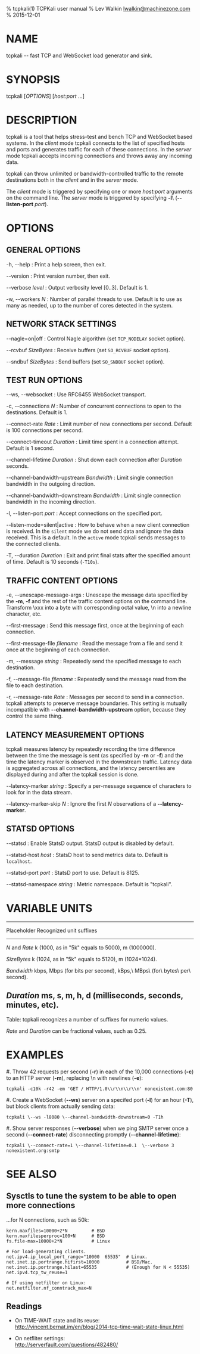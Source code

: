 % tcpkali(1) TCPKali user manual
% Lev Walkin <lwalkin@machinezone.com>
% 2015-12-01

# NAME

tcpkali -- fast TCP and WebSocket load generator and sink.

# SYNOPSIS

tcpkali [*OPTIONS*] [*host:port* ...]

# DESCRIPTION

tcpkali is a tool that helps stress-test and bench TCP and WebSocket based
systems. In the *client* mode tcpkali connects to the list of specified
hosts and ports and generates traffic for each of these connections. In the
*server* mode tcpkali accepts incoming connections and throws away any
incoming data.

tcpkali can throw unlimited or bandwidth-controlled traffic to the
remote destinations both in the *client* and in the *server* mode.

The *client* mode is triggered by specifying one or more *host:port* arguments
on the command line. The *server* mode is triggered by specifying **-l**\ (**\--listen-port** *port*).

# OPTIONS
## GENERAL OPTIONS

-h, \--help
:   Print a help screen, then exit.

\--version
:   Print version number, then exit.

\--verbose *level*
:   Output verbosity level [0..3]. Default is 1.

-w, \--workers *N*
:   Number of parallel threads to use. Default is to use as many as needed,
    up to the number of cores detected in the system.

## NETWORK STACK SETTINGS

\--nagle=on|off
:   Control Nagle algorithm (set `TCP_NODELAY` socket option).

\--rcvbuf *SizeBytes*
:   Receive buffers (set `SO_RCVBUF` socket option).

\--sndbuf *SizeBytes*
:   Send buffers (set `SO_SNDBUF` socket option).

## TEST RUN OPTIONS

\--ws, \--websocket
:   Use RFC6455 WebSocket transport.

-c, --connections *N*
:   Number of concurrent connections to open to the destinations. Default is 1.

\--connect-rate *Rate*
:   Limit number of new connections per second.
    Default is 100 connections per second.

\--connect-timeout *Duration*
:   Limit time spent in a connection attempt. Default is 1 second.

\--channel-lifetime *Duration*
:   Shut down each connection after *Duration* seconds.

\--channel-bandwidth-upstream *Bandwidth*
:   Limit single connection bandwidth in the outgoing direction.

\--channel-bandwidth-downstream *Bandwidth*
:   Limit single connection bandwidth in the incoming direction.

-l, \--listen-port *port*
:   Accept connections on the specified port.

\--listen-mode=silent|active
:   How to behave when a new client connection is received. In the `silent` mode we do not send data and ignore the data received. This is a default. In the `active` mode tcpkali sends messages to the connected clients.

-T, \--duration *Duration*
:   Exit and print final stats after the specified amount of time. Default is 10 seconds (`-T10s`).

## TRAFFIC CONTENT OPTIONS

-e, \--unescape-message-args
:   Unescape the message data specified by the **-m**, **-f**
    and the rest of the traffic content options on the command line.
    Transform \\xxx into a byte with corresponding octal value,
    \\n into a newline character, etc.

\--first-message <string>
:   Send this message first, once at the beginning of each connection.

\--first-message-file *filename*
:   Read the message from a file and send it once at the beginning of each connection.

-m, \--message *string*
:   Repeatedly send the specified message to each destination.

-f, \--message-file *filename*
:   Repeatedly send the message read from the file to each destination.

-r, \--message-rate *Rate*
:   Messages per second to send in a connection. tcpkali attempts to preserve
    message boundaries. This setting is mutually incompatible with
    **\--channel-bandwidth-upstream** option, because they control
    the same thing.

## LATENCY MEASUREMENT OPTIONS

tcpkali measures latency by repeatedly recording the time difference between
the time the message is sent (as specified by **-m** or **-f**)
and the time the latency marker is observed in the downstream traffic.
Latency data is aggregated across all connections, and the
latency percentiles are displayed during and after the tcpkali session is done.

\--latency-marker *string*
:   Specify a per-message sequence of characters to look for in the data stream.

\--latency-marker-skip *N*
:   Ignore the first *N* observations of a **\--latency-marker**.


## STATSD OPTIONS

\--statsd
:   Enable StatsD output. StatsD output is disabled by default.

\--statsd-host *host*
:   StatsD host to send metrics data to. Default is `localhost`.

\--statsd-port *port*
:   StatsD port to use. Default is 8125.

\--statsd-namespace *string*
:   Metric namespace. Default is "tcpkali".

# VARIABLE UNITS

-----------------------------------------------------------------------
Placeholder    Recognized unit suffixes
-------------- --------------------------------------------------------
*N* and *Rate* k (1000, as in "5k" equals to 5000), m (1000000).

*SizeBytes*    k (1024, as in "5k" equals to 5120), m (1024*1024).

*Bandwidth*    kbps, Mbps (for bits per second),
               kBps,\ MBps\ (for\ bytes\ per\ second).

*Duration*     ms, s, m, h, d (milliseconds, seconds, minutes, etc).
-----------------------------------------------------------------------
Table: tcpkali recognizes a number of suffixes for numeric values.

*Rate* and *Duration* can be fractional values, such as 0.25.

# EXAMPLES

#. Throw 42 requests per second (**-r**) in each of the 10,000 connections (**-c**) to an HTTP server (**-m**), replacing \\n with newlines (**-e**):

    tcpkali -c10k -r42 -em 'GET / HTTP/1.0\\r\\n\\r\\n' nonexistent.com:80

#. Create a WebSocket (**\--ws**) server on a specifed port (**-l**) for an hour (**-T**), but block clients from actually sending data:

    tcpkali \--ws -l8080 \--channel-bandwidth-downstream=0 -T1h

#. Show server responses (**\--verbose**) when we ping SMTP server once a second (**\--connect-rate**) disconnecting promptly (**\--channel-lifetime**):

    tcpkali \--connect-rate=1 \--channel-lifetime=0.1  \--verbose 3 nonexistent.org:smtp

# SEE ALSO

## Sysctls to tune the system to be able to open more connections

...for N connections, such as 50k:

    kern.maxfiles=10000+2*N         # BSD
    kern.maxfilesperproc=100+N      # BSD
    fs.file-max=10000+2*N           # Linux

    # For load-generating clients.
    net.ipv4.ip_local_port_range="10000  65535"  # Linux.
    net.inet.ip.portrange.hifirst=10000          # BSD/Mac.
    net.inet.ip.portrange.hilast=65535           # (Enough for N < 55535)
    net.ipv4.tcp_tw_reuse=1

    # If using netfilter on Linux:
    net.netfilter.nf_conntrack_max=N

## Readings

* On TIME-WAIT state and its reuse:\
http://vincent.bernat.im/en/blog/2014-tcp-time-wait-state-linux.html

* On netfliter settings:\
http://serverfault.com/questions/482480/

